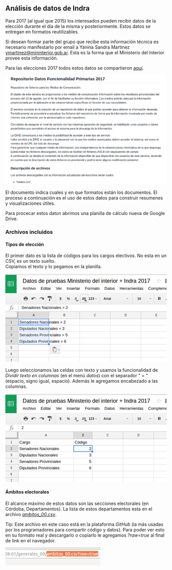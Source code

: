 ## Análisis de datos de Indra

Para 2017 (al igual que 2015) los interesados pueden recibir datos de la elección durante el día de la misma y posteriormente. Estos datos se entregan en formatos reutilizables.  

Si desean formar parte del grupo que recibe esta información técnica es necesario manifestarlo por email a Yanina Sandra Martinez <ymartinez@mininterior.gob.ar>. Esta es la forma que el Ministerio del Interior provee esta información.  

Para las elecciones 2017 todos estos datos se compartieron [aquí](https://github.com/avdata99/datos-indra-dia-eleccion-paso-2017-AR/blob/master/info-previa-DINE.md).  

![repo-mininterior](../img/repo-mininterior.png)

El documento indica cuales y en que formatos están los documentos. El proceso a 
continuación es el uso de estos datos para construir resumenes y visualizaciones útiles.  

Para procecar estos daton abrimos una planilla de cálculo nueva de Google Drive.  

### Archivos incluidos

#### Tipos de elección

El primer dato es la lista de códigos para los cargos electivos. No esta en un CSV, es un texto suelto.  
Copiamos el texto y lo pegamos en la planilla. 

![dato-texto-01-indra](../img/dato-texto-01-indra.png)

Luego seleccionamos las celdas con texto y usamos la funcionalidad de _Dividir texto en columnas_ (en el menú _datos_) con el separador " = " (espacio, signo igual, espacio). Además le agregamos encabezado a las columnas. 

![dato-texto-02-indra](../img/dato-texto-02-indra.png)


#### Ámbitos electorales

El alcance máximo de estos datos son las secciones electorales (en Córdoba, Departamentos). La lista de estos departamentos esta en el archivo [_ambitos_00.csv_](https://github.com/avdata99/datos-indra-dia-eleccion-paso-2017-AR/blob/master/recursos/DATOS-MUESTRA-2017-08-01/generales_00/ambitos_00.csv).  

Tip: Este archivo en este caso está en la plataforma _GitHub_ (la más usadas por los programadores para compartir código y datos). Para poder ver esto en su formato real y descargarlo o copiarlo le agregamos _?raw=true_ al final de link en el navegador.  

![raw-true](../img/raw-true.png)



